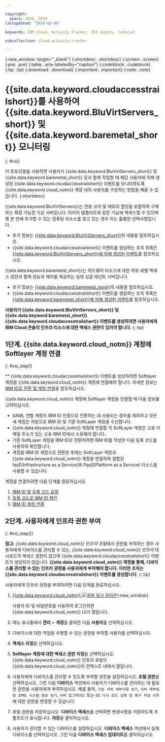 ```yaml
---

copyright:
  years: 2016, 2019
lastupdated: "2019-03-06"

keywords: IBM Cloud, Activity Tracker, VSI events, tutorial

subcollection: cloud-activity-tracker

---
```


{:new_window: target="_blank"}
{:shortdesc: .shortdesc}
{:screen: .screen}
{:pre: .pre}
{:table: .aria-labeledby="caption"}
{:codeblock: .codeblock}
{:tip: .tip}
{:download: .download}
{:important: .important}
{:note: .note}


# {{site.data.keyword.cloudaccesstrailshort}}를 사용하여 {{site.data.keyword.BluVirtServers_short}} 및 {{site.data.keyword.baremetal_short}} 모니터링
{: #vsi}

이 튜토리얼을 사용하면 사용자가 {{site.data.keyword.BluVirtServers_short}} 및 {{site.data.keyword.baremetal_short}} 등과 함께 작업할 때 해당 사용자에 의해 생성된 {{site.data.keyword.cloudaccesstrailshort}} 이벤트를 모니터하도록 {{site.data.keyword.cloud_notm}} 계정 내의 사용자를 구성하는 방법을 배울 수 있습니다.
{:shortdesc}

 {{site.data.keyword.BluVirtServers}}는 전용 코어 및 메모리 할당을 포함하여 구매하는 확장 가능한 가상 서버입니다. 이미지 템플리트와 같은 기능에 액세스할 수 있으며 몇 분 안에 추가할 수 있는 컴퓨팅 리소스를 찾고 있는 경우 이는 훌륭한 선택사항입니다. 
* 추가 정보는 [{{site.data.keyword.BluVirtServers_short}}](/docs/vsi?topic=virtual-servers-about-virtual-servers#about-virtual-servers)의 내용을 참조하십시오. 
* {{site.data.keyword.cloudaccesstrailshort}} 이벤트를 생성하는 조치 목록은 [{{site.data.keyword.BluVirtServers_short}}에 의해 생성된 이벤트](/docs/vsi?topic=virtual-servers-at_events#at_events)를 참조하십시오.

{{site.data.keyword.baremetal_short}}는 하드웨어 리소스에 대한 하위 레벨 액세스 권한과 함께 성능과 제어를 제공하는 실제 싱글 테넌트 서버입니다. 
* 추가 정보는 [{{site.data.keyword.baremetal_long}}](/docs/bare-metal?topic=bare-metal-about#about)의 내용을 참조하십시오.
* {{site.data.keyword.cloudaccesstrailshort}} 이벤트를 생성하는 조치 목록은 [{{site.data.keyword.baremetal_short}}에 의해 생성된 이벤트](/docs/bare-metal?topic=bare-metal-at_events#at_events)를 참조하십시오.

**사용자가 {{site.data.keyword.BluVirtServers_short}} 및 {{site.data.keyword.baremetal_short}} {{site.data.keyword.cloudaccesstrailshort}} 이벤트를 생성하려면 사용자에게 IBM Cloud 콘솔의 인프라 리소스에 대한 액세스 권한이 있어야 합니다.**
{: tip}

## 1단계. {{site.data.keyword.cloud_notm}} 계정에 Softlayer 계정 연결
{: #vsi_step1}

** {{site.data.keyword.cloudaccesstrailshort}} 이벤트를 생성하려면 Softlayer 계정을 {{site.data.keyword.cloud_notm}} 계정에 연결해야 합니다. 자세한 정보는 [IBM ID로 전환 및 계정 연결](/docs/account?topic=account-unifyingaccounts#link_accounts)을 참조하십시오.

{{site.data.keyword.cloud_notm}} 계정에 Softlayer 계정을 연결할 때 다음 정보를 고려하십시오.
* SAML 연합 계정이 IBM ID 인증으로 전환하는 데 사용되는 경우를 제외하고 모든 새 계정은 자동으로 IBM ID 및 기존 SoftLayer 계정을 수신합니다.
* {{site.data.keyword.cloud_notm}} 계정에 연결할 각 SoftLayer 계정은 고유 이메일 주소가 있는 고유 IBM ID에서 소유해야 합니다.
* 기존 SoftLayer 계정을 IBM ID로 전환하려면 IBM ID를 작성한 다음 등록 코드를 사용하여 확인합니다.
* 계정을 IBM ID 계정으로 전환한 후에는 SoftLayer 계정과 {{site.data.keyword.cloud_notm}} 계정을 연결하여 결합된 IaaS(Infrastructure as a Service)와 PaaS(Platform as a Service) 리소스를 사용할 수 있습니다. 

계정을 연결하려면 다음 단계를 완료하십시오.
1. [IBM ID 및 등록 코드 요청](/docs/account?topic=account-unifyingaccounts#reqIBMidandregcode)
2. [등록 코드로 IBM ID 확인](/docs/account?topic=account-unifyingaccounts#confIBMiduseregcode)
3. [IBM ID 계정 연결](/docs/account?topic=account-unifyingaccounts#link_user_account)


## 2단계. 사용자에게 인프라 권한 부여
{: #vsi_step2}

**참고:** *{{site.data.keyword.cloud_notm}} 인프라 포털*에서 권한을 부여하는 경우 사용자에게 디바이스를 관리할 수 있는, *{{site.data.keyword.cloud_notm}} 인프라* 대시보드의 액세스 권한이 없으며 {{site.data.keyword.cloudaccesstrailshort}} 이벤트가 생성되지 않습니다. **{{site.data.keyword.cloud_notm}} 계정을 통해, 디바이스를 관리할 수 있는 인프라 권한을 사용자에게 부여해야 합니다. 이러한 조치는 {{site.data.keyword.cloudaccesstrailshort}} 이벤트를 생성합니다.**
{: tip}

사용자에게 인프라 권한을 부여하려면 다음 단계를 완료하십시오.

1. [{{site.data.keyword.cloud_notm}} ![외부 링크 아이콘](../../icons/launch-glyph.svg "외부 링크 아이콘")](https://cloud.ibm.com/login){:new_window}.
    
	사용자 ID 및 비밀번호를 사용하여 로그인하면 {{site.data.keyword.cloud_notm}} UI가 열립니다.

2. 메뉴 표시줄에서 **관리** &gt; **계정**을 클릭한 다음 **사용자**를 선택하십시오. 

3. 디바이스에 대한 작업을 수행할 수 있는 권한을 부여할 사용자를 선택하십시오.

4. **액세스 지정**을 선택하십시오.

5. **Softlayer 계정에 대한 액세스 권한 지정**을 선택하십시오. {{site.data.keyword.cloud_notm}} 인프라 포털이 {{site.data.keyword.cloud_notm}}의 컨텍스트 내에서 열립니다.

6. 사용자에게 디바이스를 관리할 수 있도록 부여할 권한을 설정하십시오. **포털 권한**을 선택하십시오. 그런 다음 **디바이스** 섹션에서 사용자가 디바이스를 관리하는 데 필요한 권한을 사용자에게 부여하십시오. 예를 들어, `가상 서버 세부사항 보기`, `서버 재부팅 및 IPMI 시스템 정보 보기`, `서버 업그레이드` 또는 `OS 다시 로드 실행 및 복구 커널 시작`에 대한 권한을 변경할 수 있습니다.

7. 포털 권한을 저장하십시오. **디바이스 액세스**를 선택하면 변경사항을 저장하도록 프롬프트가 표시됩니다. **저장**을 클릭하십시오.

8. 사용자가 관리할 수 있는 디바이스를 설정하십시오. **디바이스 액세스** 섹션에서 실제 디바이스를 선택하십시오. 그런 다음 **디바이스 액세스 업데이트**를 클릭하십시오.






